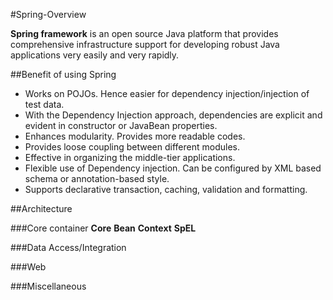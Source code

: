#Spring-Overview 

**Spring framework** is an open source Java platform that provides comprehensive infrastructure support for developing robust Java applications very easily and very rapidly.


##Benefit of using Spring 
* Works on POJOs. Hence easier for dependency injection/injection of test data.
* With the Dependency Injection approach, dependencies are explicit and evident in constructor or JavaBean properties.
* Enhances modularity. Provides more readable codes.
* Provides loose coupling between different modules.
* Effective in organizing the middle-tier applications.
* Flexible use of Dependency injection. Can be configured by XML based schema or annotation-based style.
* Supports declarative transaction, caching, validation and formatting.


##Architecture

###Core container
**Core**
**Bean**
**Context**
**SpEL**


###Data Access/Integration

###Web

###Miscellaneous
